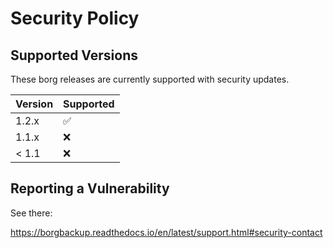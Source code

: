 # Security Policy

## Supported Versions

These borg releases are currently supported with security updates.

| Version | Supported          |
|---------|--------------------|
| 1.2.x   | :white_check_mark: |
| 1.1.x   | :x:                |
| < 1.1   | :x:                |

## Reporting a Vulnerability

See there:

https://borgbackup.readthedocs.io/en/latest/support.html#security-contact
